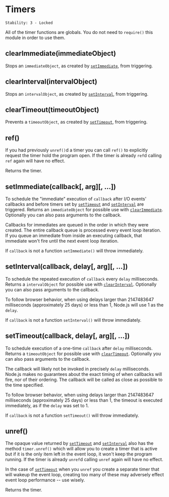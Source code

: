 # Timers

    Stability: 3 - Locked

All of the timer functions are globals.  You do not need to `require()`
this module in order to use them.

## clearImmediate(immediateObject)

Stops an `immediateObject`, as created by [`setImmediate`][], from triggering.

## clearInterval(intervalObject)

Stops an `intervalObject`, as created by [`setInterval`][], from triggering.

## clearTimeout(timeoutObject)

Prevents a `timeoutObject`, as created by [`setTimeout`][], from triggering.

## ref()

If you had previously `unref()`d a timer you can call `ref()` to explicitly
request the timer hold the program open. If the timer is already `ref`d calling
`ref` again will have no effect.

Returns the timer.

## setImmediate(callback[, arg][, ...])

To schedule the "immediate" execution of `callback` after I/O events'
callbacks and before timers set by [`setTimeout`][] and [`setInterval`][] are
triggered. Returns an `immediateObject` for possible use with
[`clearImmediate`][]. Optionally you can also pass arguments to the callback.

Callbacks for immediates are queued in the order in which they were created.
The entire callback queue is processed every event loop iteration. If you queue
an immediate from inside an executing callback, that immediate won't fire
until the next event loop iteration.

If `callback` is not a function `setImmediate()` will throw immediately.

## setInterval(callback, delay[, arg][, ...])

To schedule the repeated execution of `callback` every `delay` milliseconds.
Returns a `intervalObject` for possible use with [`clearInterval`][]. Optionally
you can also pass arguments to the callback.

To follow browser behavior, when using delays larger than 2147483647
milliseconds (approximately 25 days) or less than 1, Node.js will use 1 as the
`delay`.

If `callback` is not a function `setInterval()` will throw immediately.

## setTimeout(callback, delay[, arg][, ...])

To schedule execution of a one-time `callback` after `delay` milliseconds.
Returns a `timeoutObject` for possible use with [`clearTimeout`][]. Optionally
you can also pass arguments to the callback.

The callback will likely not be invoked in precisely `delay` milliseconds.
Node.js makes no guarantees about the exact timing of when callbacks will fire,
nor of their ordering. The callback will be called as close as possible to the
time specified.

To follow browser behavior, when using delays larger than 2147483647
milliseconds (approximately 25 days) or less than 1, the timeout is executed
immediately, as if the `delay` was set to 1.

If `callback` is not a function `setTimeout()` will throw immediately.

## unref()

The opaque value returned by [`setTimeout`][] and [`setInterval`][] also has the
method `timer.unref()` which will allow you to create a timer that is active but
if it is the only item left in the event loop, it won't keep the program
running. If the timer is already `unref`d calling `unref` again will have no
effect.

In the case of [`setTimeout`][] when you `unref` you create a separate timer
that will wakeup the event loop, creating too many of these may adversely effect
event loop performance -- use wisely.

Returns the timer.

[`clearImmediate`]: timers.html#timers_clearimmediate_immediateobject
[`clearInterval`]: timers.html#timers_clearinterval_intervalobject
[`clearTimeout`]: timers.html#timers_cleartimeout_timeoutobject
[`setImmediate`]: timers.html#timers_setimmediate_callback_arg
[`setInterval`]: timers.html#timers_setinterval_callback_delay_arg
[`setTimeout`]: timers.html#timers_settimeout_callback_delay_arg

